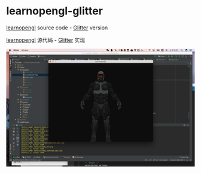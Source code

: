 # learnopengl-glitter
[learnopengl](http://www.learnopengl.com/) source code - [Glitter](https://github.com/Polytonic/Glitter) version

[learnopengl](https://learnopengl-cn.github.io/) 源代码 - [Glitter](https://github.com/Polytonic/Glitter) 实现

![glitter纳米装甲示意图](./CH03-ModelLoading/screenshot.png)
